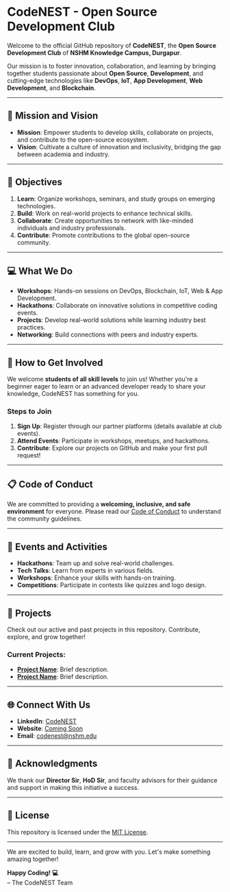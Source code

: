 # **CodeNEST - Open Source Development Club**  
Welcome to the official GitHub repository of **CodeNEST**, the **Open Source Development Club** of **NSHM Knowledge Campus, Durgapur**.  

Our mission is to foster innovation, collaboration, and learning by bringing together students passionate about **Open Source**, **Development**, and cutting-edge technologies like **DevOps**, **IoT**, **App Development**, **Web Development**, and **Blockchain**.

---

## **🚀 Mission and Vision**  
- **Mission**: Empower students to develop skills, collaborate on projects, and contribute to the open-source ecosystem.  
- **Vision**: Cultivate a culture of innovation and inclusivity, bridging the gap between academia and industry.  

---

## **🎯 Objectives**  
1. **Learn**: Organize workshops, seminars, and study groups on emerging technologies.  
2. **Build**: Work on real-world projects to enhance technical skills.  
3. **Collaborate**: Create opportunities to network with like-minded individuals and industry professionals.  
4. **Contribute**: Promote contributions to the global open-source community.  

---

## **💻 What We Do**  
- **Workshops**: Hands-on sessions on DevOps, Blockchain, IoT, Web & App Development.  
- **Hackathons**: Collaborate on innovative solutions in competitive coding events.  
- **Projects**: Develop real-world solutions while learning industry best practices.  
- **Networking**: Build connections with peers and industry experts.  

---

## **🔗 How to Get Involved**  
We welcome **students of all skill levels** to join us! Whether you're a beginner eager to learn or an advanced developer ready to share your knowledge, CodeNEST has something for you.  

### **Steps to Join**  
1. **Sign Up**: Register through our partner platforms (details available at club events).  
2. **Attend Events**: Participate in workshops, meetups, and hackathons.  
3. **Contribute**: Explore our projects on GitHub and make your first pull request!  

---

## **📋 Code of Conduct**  
We are committed to providing a **welcoming, inclusive, and safe environment** for everyone. Please read our [Code of Conduct](CODE_OF_CONDUCT.md) to understand the community guidelines.  

---

## **🌟 Events and Activities**  
- **Hackathons**: Team up and solve real-world challenges.  
- **Tech Talks**: Learn from experts in various fields.  
- **Workshops**: Enhance your skills with hands-on training.  
- **Competitions**: Participate in contests like quizzes and logo design.  

---

## **📂 Projects**  
Check out our active and past projects in this repository. Contribute, explore, and grow together!  

### Current Projects:  
- **[Project Name](#)**: Brief description.  
- **[Project Name](#)**: Brief description.  

---

## **🌐 Connect With Us**  
- **LinkedIn**: [CodeNEST](#)  
- **Website**: [Coming Soon](#)  
- **Email**: [codenest@nshm.edu](mailto:codenest@nshm.edu)  

---

## **🙌 Acknowledgments**  
We thank our **Director Sir**, **HoD Sir**, and faculty advisors for their guidance and support in making this initiative a success.  

---

## **📜 License**  
This repository is licensed under the [MIT License](LICENSE).  

---  

We are excited to build, learn, and grow with you. Let's make something amazing together!  

**Happy Coding! 💻**  
– The CodeNEST Team 
